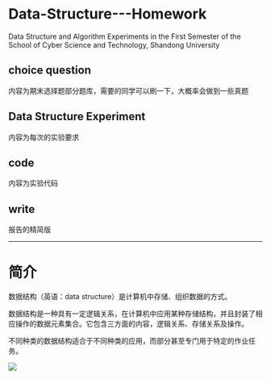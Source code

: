 # Data-Structure---Homework
Data Structure and Algorithm Experiments in the First Semester of the School of Cyber Science and Technology, Shandong University







## choice question

内容为期末选择题部分题库，需要的同学可以刷一下，大概率会做到一些真题

## Data Structure Experiment

内容为每次的实验要求

## code

内容为实验代码

## write

报告的精简版

------



# 简介

数据结构（英语：data structure）是计算机中存储、组织数据的方式。

数据结构是一种具有一定逻辑关系，在计算机中应用某种存储结构，并且封装了相应操作的数据元素集合。它包含三方面的内容，逻辑关系、存储关系及操作。

不同种类的数据结构适合于不同种类的应用，而部分甚至专门用于特定的作业任务。

![](C:\Users\waldeinsamkeit\Documents\GitHub\Data-Structure-Homework\src\1.png)
